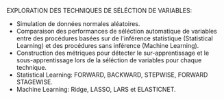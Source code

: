 EXPLORATION DES TECHNIQUES DE SÉLÉCTION DE VARIABLES: 

* Simulation de données normales aléatoires.
* Comparaison des performances de séléction automatique de variables entre des procédures basées sur de l'inférence statistique (Statistical Learning) et des procédures sans inférence (Machine Learning).
* Construction des métriques pour détecter le sur-apprentissage et le sous-apprentissage lors de la séléction de variables pour chaque technique.
* Statistical Learning: FORWARD, BACKWARD, STEPWISE, FORWARD STAGEWISE.
* Machine Learning: Ridge, LASSO, LARS et ELASTICNET.
  
